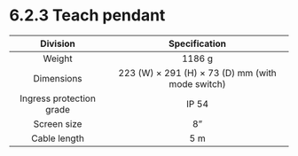 # 6.2.3 Teach pendant

|       **Division**       |                 **Specification**                |
| :----------------------: | :----------------------------------------------: |
|          Weight          |                      1186 g                      |
|        Dimensions        | 223 (W) × 291 (H) × 73 (D) mm (with mode switch) |
| Ingress protection grade |                       IP 54                      |
|        Screen size       |                        8”                        |
|       Cable length       |                        5 m                       |
